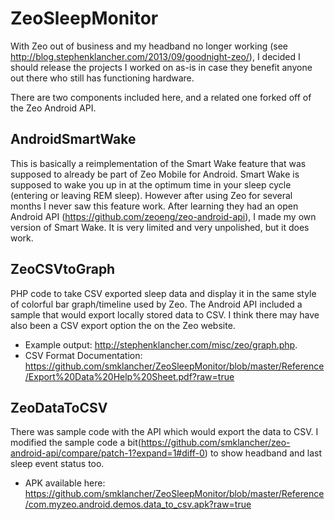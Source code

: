 ZeoSleepMonitor
===============

With Zeo out of business and my headband no longer working (see http://blog.stephenklancher.com/2013/09/goodnight-zeo/), I decided I should release the projects I worked on as-is in case they benefit anyone out there who still has functioning hardware.  

There are two components included here, and a related one forked off of the Zeo Android API.

AndroidSmartWake
----------------
This is basically a reimplementation of the Smart Wake feature that was supposed to already be part of Zeo Mobile for Android. Smart Wake is supposed to wake you up in at the optimum time in your sleep cycle (entering or leaving REM sleep). However after using Zeo for several months I never saw this feature work.  After learning they had an open Android API (https://github.com/zeoeng/zeo-android-api), I made my own version of Smart Wake. It is very limited and very unpolished, but it does work.

ZeoCSVtoGraph
-------------
PHP code to take CSV exported sleep data and display it in the same style of colorful bar graph/timeline used by Zeo.  The Android API included a sample that would export locally stored data to CSV.  I think there may have also been a CSV export option the on the Zeo website.  
* Example output: http://stephenklancher.com/misc/zeo/graph.php.  
* CSV Format Documentation: https://github.com/smklancher/ZeoSleepMonitor/blob/master/Reference/Export%20Data%20Help%20Sheet.pdf?raw=true


ZeoDataToCSV
------------
There was sample code with the API which would export the data to CSV.  I modified the sample code a bit(https://github.com/smklancher/zeo-android-api/compare/patch-1?expand=1#diff-0) to show headband and last sleep event status too.
* APK available here: https://github.com/smklancher/ZeoSleepMonitor/blob/master/Reference/com.myzeo.android.demos.data_to_csv.apk?raw=true


